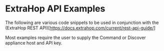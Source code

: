 # ExtraHop API Examples

The following are various code snippets to be used in conjunction with the
(ExtraHop REST API)[https://docs.extrahop.com/current/rest-api-guide/]

Most examples require the user to supply the Command or Discover appliance host
and API key. 
